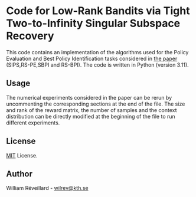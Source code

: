 
# Code for Low-Rank Bandits via Tight Two-to-Infinity Singular Subspace Recovery

  This code contains an implementation of the algorithms used for the Policy Evaluation and Best Policy Identification tasks considered in <a href="https://arxiv.org/abs/2402.15739">the paper</a>  (SIPS,RS-PE,SBPI and RS-BPI). 
  The code is written in Python (version 3.11).





<!-- USAGE EXAMPLES -->
## Usage

The numerical experiments considered in the paper can be rerun by uncommenting the corresponding sections at the end of the file. The size and rank of the reward matrix, the number of samples and the context distribution can be directly modified at the beginning of the file to run different experiments. 


<!-- LICENSE -->
## License

<a href="https://choosealicense.com/licenses/mit/">MIT</a> License.




<!-- Author -->
## Author

William Réveillard - [wilrev@kth.se](wilrev@kth.se)


